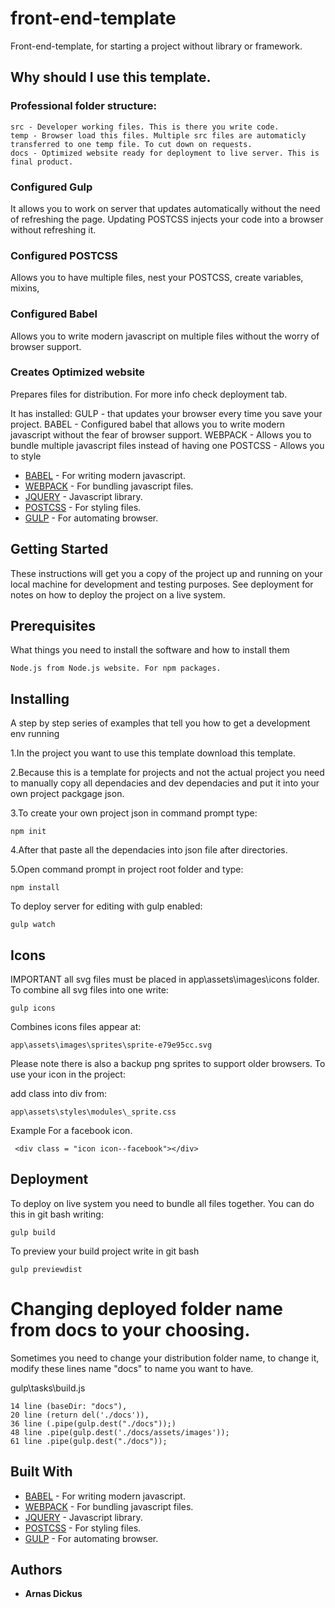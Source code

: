 # front-end-template

Front-end-template, for starting a project without library or framework.

## Why should I use this template.
  
 ### Professional folder structure:
    src - Developer working files. This is there you write code.
    temp - Browser load this files. Multiple src files are automaticly transferred to one temp file. To cut down on requests.
    docs - Optimized website ready for deployment to live server. This is final product.
  
 ### Configured Gulp
  It allows you to work on server that updates automatically without the need of refreshing the page.
  Updating POSTCSS injects your code into a browser without refreshing it.
  
 ### Configured POSTCSS
  Allows you to have multiple files, nest your POSTCSS, create variables, mixins, 
 
 ### Configured Babel
  Allows you to write modern javascript on multiple files without the worry of browser support.
  
  ### Creates Optimized website
  Prepares files for distribution. For more info check deployment tab.
  
  
  
  It has installed:
  GULP - that updates your browser every time you save your project.
  BABEL - Configured babel that allows you to write modern javascript without the fear of browser support.
  WEBPACK - Allows you to bundle multiple javascript files instead of having one
  POSTCSS - Allows you to style 

* [BABEL](https://github.com/babel/babel) - For writing modern javascript.
* [WEBPACK](https://github.com/webpack/webpack) - For bundling javascript files.
* [JQUERY](https://github.com/jquery/jquery) - Javascript library.
* [POSTCSS](https://github.com/postcss/postcss) - For styling files.
* [GULP](https://github.com/gulpjs/gulp) - For automating browser.

## Getting Started

These instructions will get you a copy of the project up and running on your local machine for development and testing purposes. See deployment for notes on how to deploy the project on a live system.

## Prerequisites

What things you need to install the software and how to install them

```
Node.js from Node.js website. For npm packages.
```

## Installing

A step by step series of examples that tell you how to get a development env running

1.In the project you want to use this template download this template.

2.Because this is a template for projects and not the actual project you need to manually copy all dependacies and dev dependacies and put it into your own project packgage json.

3.To create your own project json in command prompt type:

```
npm init
```
4.After that paste all the dependacies into json file after directories.

5.Open command prompt in project root folder and type:
```
npm install
```
To deploy server for editing with gulp enabled:
```
gulp watch
```
## Icons

IMPORTANT all svg files must be placed in app\assets\images\icons folder.
To combine all svg files into one write:

```
gulp icons
```

Combines icons files appear at:

```
app\assets\images\sprites\sprite-e79e95cc.svg
```
Please note there is also a backup png sprites to support older browsers.
To use your icon in the project:

add class into div from:
```
app\assets\styles\modules\_sprite.css
```
Example For a facebook icon.
```
 <div class = "icon icon--facebook"></div>
```
## Deployment

To deploy on live system you need to bundle all files together. You can do this in git bash writing:

```
gulp build
```
To preview your build project write in git bash

```
gulp previewdist
```
# Changing deployed folder name from docs to your choosing.

Sometimes you need to change your distribution folder name, to change it,
modify these lines name "docs" to name you want to have.

gulp\tasks\build.js
```
14 line (baseDir: "docs"),
20 line (return del('./docs')),
36 line (.pipe(gulp.dest("./docs"));)
48 line .pipe(gulp.dest('./docs/assets/images'));
61 line .pipe(gulp.dest("./docs"));
```

## Built With

* [BABEL](https://github.com/babel/babel) - For writing modern javascript.
* [WEBPACK](https://github.com/webpack/webpack) - For bundling javascript files.
* [JQUERY](https://github.com/jquery/jquery) - Javascript library.
* [POSTCSS](https://github.com/postcss/postcss) - For styling files.
* [GULP](https://github.com/gulpjs/gulp) - For automating browser.

## Authors

* **Arnas Dickus**

